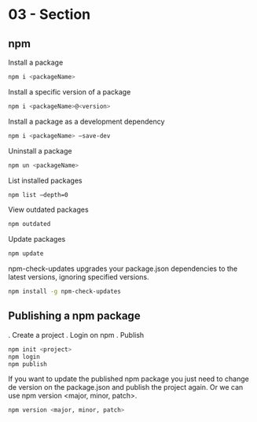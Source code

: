 ﻿# 03 - Section

## npm

Install a package

```sh
npm i <packageName>
```

Install a specific version of a package

```sh
npm i <packageName>@<version>
```

Install a package as a development dependency

```sh
npm i <packageName> —save-dev
```

Uninstall a package

```sh
npm un <packageName>
```

List installed packages

```sh
npm list —depth=0
```

View outdated packages

```sh
npm outdated
```

Update packages

```sh
npm update
```

npm-check-updates upgrades your package.json dependencies to the latest versions, ignoring specified versions.

```sh
npm install -g npm-check-updates
```

## Publishing a npm package

. Create a project
. Login on npm
. Publish

```sh
npm init <project>
npm login
npm publish
```

If you want to update the published npm package you just need to change de version on the package.json and publish the project again.
Or we can use npm version <major, minor, patch>.

```sh
npm version <major, minor, patch>
```



